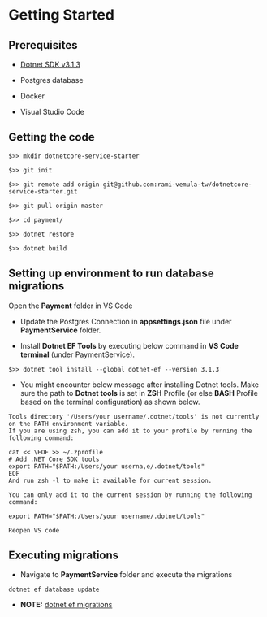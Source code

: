 # Getting Started
## Prerequisites
- [Dotnet SDK v3.1.3](https://dotnet.microsoft.com/download/dotnet-core/3.1)

- Postgres database

- Docker

- Visual Studio Code


## Getting the code
```
$>> mkdir dotnetcore-service-starter

$>> git init

$>> git remote add origin git@github.com:rami-vemula-tw/dotnetcore-service-starter.git

$>> git pull origin master

$>> cd payment/

$>> dotnet restore

$>> dotnet build
```


## Setting up environment to run database migrations
Open the **Payment** folder in VS Code

- Update the Postgres Connection in **appsettings.json** file under **PaymentService** folder.

- Install **Dotnet EF Tools** by executing below command in **VS Code terminal** (under PaymentService).

```
$>> dotnet tool install --global dotnet-ef --version 3.1.3
```

- You might encounter below message after installing Dotnet tools. Make sure the path to **Dotnet tools** is set in **ZSH** Profile (or else **BASH** Profile based on the terminal configuration) as shown below.

```
Tools directory '/Users/your username/.dotnet/tools' is not currently on the PATH environment variable.
If you are using zsh, you can add it to your profile by running the following command:

cat << \EOF >> ~/.zprofile
# Add .NET Core SDK tools
export PATH="$PATH:/Users/your userna,e/.dotnet/tools"
EOF
And run zsh -l to make it available for current session.

You can only add it to the current session by running the following command:

export PATH="$PATH:/Users/your username/.dotnet/tools"

Reopen VS code
```

## Executing migrations

- Navigate to **PaymentService** folder and execute the migrations

```
dotnet ef database update
```

- **NOTE:** [dotnet ef migrations](https://docs.microsoft.com/en-us/ef/core/managing-schemas/migrations/?tabs=dotnet-core-cli)
